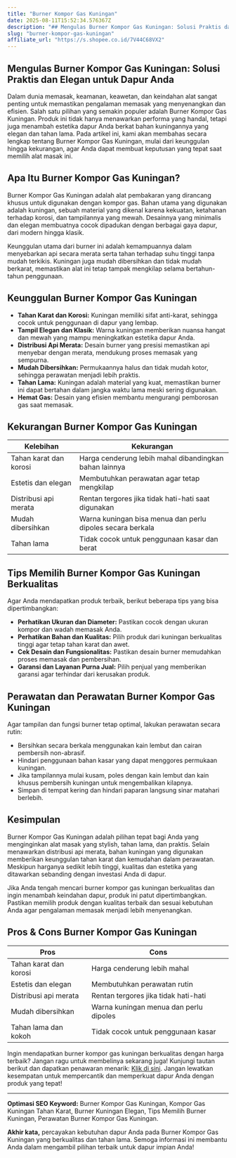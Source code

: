 ```yaml
---
title: "Burner Kompor Gas Kuningan"
date: 2025-08-11T15:52:34.576367Z
description: "## Mengulas Burner Kompor Gas Kuningan: Solusi Praktis dan Elegan untuk Dapur Anda..."
slug: "burner-kompor-gas-kuningan"
affiliate_url: "https://s.shopee.co.id/7V44C68VX2"
---
```

## Mengulas Burner Kompor Gas Kuningan: Solusi Praktis dan Elegan untuk Dapur Anda

Dalam dunia memasak, keamanan, keawetan, dan keindahan alat sangat penting untuk memastikan pengalaman memasak yang menyenangkan dan efisien. Salah satu pilihan yang semakin populer adalah Burner Kompor Gas Kuningan. Produk ini tidak hanya menawarkan performa yang handal, tetapi juga menambah estetika dapur Anda berkat bahan kuningannya yang elegan dan tahan lama. Pada artikel ini, kami akan membahas secara lengkap tentang Burner Kompor Gas Kuningan, mulai dari keunggulan hingga kekurangan, agar Anda dapat membuat keputusan yang tepat saat memilih alat masak ini.

## Apa Itu Burner Kompor Gas Kuningan?

Burner Kompor Gas Kuningan adalah alat pembakaran yang dirancang khusus untuk digunakan dengan kompor gas. Bahan utama yang digunakan adalah kuningan, sebuah material yang dikenal karena kekuatan, ketahanan terhadap korosi, dan tampilannya yang mewah. Desainnya yang minimalis dan elegan membuatnya cocok dipadukan dengan berbagai gaya dapur, dari modern hingga klasik.

Keunggulan utama dari burner ini adalah kemampuannya dalam menyebarkan api secara merata serta tahan terhadap suhu tinggi tanpa mudah terkikis. Kuningan juga mudah dibersihkan dan tidak mudah berkarat, memastikan alat ini tetap tampak mengkilap selama bertahun-tahun penggunaan.

## Keunggulan Burner Kompor Gas Kuningan

- **Tahan Karat dan Korosi:** Kuningan memiliki sifat anti-karat, sehingga cocok untuk penggunaan di dapur yang lembap.
- **Tampil Elegan dan Klasik:** Warna kuningan memberikan nuansa hangat dan mewah yang mampu meningkatkan estetika dapur Anda.
- **Distribusi Api Merata:** Desain burner yang presisi memastikan api menyebar dengan merata, mendukung proses memasak yang sempurna.
- **Mudah Dibersihkan:** Permukaannya halus dan tidak mudah kotor, sehingga perawatan menjadi lebih praktis.
- **Tahan Lama:** Kuningan adalah material yang kuat, memastikan burner ini dapat bertahan dalam jangka waktu lama meski sering digunakan.
- **Hemat Gas:** Desain yang efisien membantu mengurangi pemborosan gas saat memasak.

## Kekurangan Burner Kompor Gas Kuningan

| Kelebihan | Kekurangan |
|------------|--------------|
| Tahan karat dan korosi | Harga cenderung lebih mahal dibandingkan bahan lainnya |
| Estetis dan elegan | Membutuhkan perawatan agar tetap mengkilap |
| Distribusi api merata | Rentan tergores jika tidak hati-hati saat digunakan |
| Mudah dibersihkan | Warna kuningan bisa menua dan perlu dipoles secara berkala |
| Tahan lama | Tidak cocok untuk penggunaan kasar dan berat |

## Tips Memilih Burner Kompor Gas Kuningan Berkualitas

Agar Anda mendapatkan produk terbaik, berikut beberapa tips yang bisa dipertimbangkan:

- **Perhatikan Ukuran dan Diameter:** Pastikan cocok dengan ukuran kompor dan wadah memasak Anda.
- **Perhatikan Bahan dan Kualitas:** Pilih produk dari kuningan berkualitas tinggi agar tetap tahan karat dan awet.
- **Cek Desain dan Fungsionalitas:** Pastikan desain burner memudahkan proses memasak dan pembersihan.
- **Garansi dan Layanan Purna Jual:** Pilih penjual yang memberikan garansi agar terhindar dari kerusakan produk.

## Perawatan dan Perawatan Burner Kompor Gas Kuningan

Agar tampilan dan fungsi burner tetap optimal, lakukan perawatan secara rutin:

- Bersihkan secara berkala menggunakan kain lembut dan cairan pembersih non-abrasif.
- Hindari penggunaan bahan kasar yang dapat menggores permukaan kuningan.
- Jika tampilannya mulai kusam, poles dengan kain lembut dan kain khusus pembersih kuningan untuk mengembalikan kilapnya.
- Simpan di tempat kering dan hindari paparan langsung sinar matahari berlebih.

## Kesimpulan

Burner Kompor Gas Kuningan adalah pilihan tepat bagi Anda yang menginginkan alat masak yang stylish, tahan lama, dan praktis. Selain menawarkan distribusi api merata, bahan kuningan yang digunakan memberikan keunggulan tahan karat dan kemudahan dalam perawatan. Meskipun harganya sedikit lebih tinggi, kualitas dan estetika yang ditawarkan sebanding dengan investasi Anda di dapur.

Jika Anda tengah mencari burner kompor gas kuningan berkualitas dan ingin menambah keindahan dapur, produk ini patut dipertimbangkan. Pastikan memilih produk dengan kualitas terbaik dan sesuai kebutuhan Anda agar pengalaman memasak menjadi lebih menyenangkan.

## Pros & Cons Burner Kompor Gas Kuningan

| **Pros** | **Cons** |
|---------------------------|------------------------------|
| Tahan karat dan korosi | Harga cenderung lebih mahal |
| Estetis dan elegan | Membutuhkan perawatan rutin |
| Distribusi api merata | Rentan tergores jika tidak hati-hati |
| Mudah dibersihkan | Warna kuningan menua dan perlu dipoles |
| Tahan lama dan kokoh | Tidak cocok untuk penggunaan kasar |

Ingin mendapatkan burner kompor gas kuningan berkualitas dengan harga terbaik? Jangan ragu untuk membelinya sekarang juga! Kunjungi tautan berikut dan dapatkan penawaran menarik: [Klik di sini](https://s.shopee.co.id/7V44C68VX2). Jangan lewatkan kesempatan untuk mempercantik dan memperkuat dapur Anda dengan produk yang tepat!

---

**Optimasi SEO Keyword:** Burner Kompor Gas Kuningan, Kompor Gas Kuningan Tahan Karat, Burner Kuningan Elegan, Tips Memilih Burner Kuningan, Perawatan Burner Kompor Gas Kuningan.

**Akhir kata,** percayakan kebutuhan dapur Anda pada Burner Kompor Gas Kuningan yang berkualitas dan tahan lama. Semoga informasi ini membantu Anda dalam mengambil pilihan terbaik untuk dapur impian Anda!